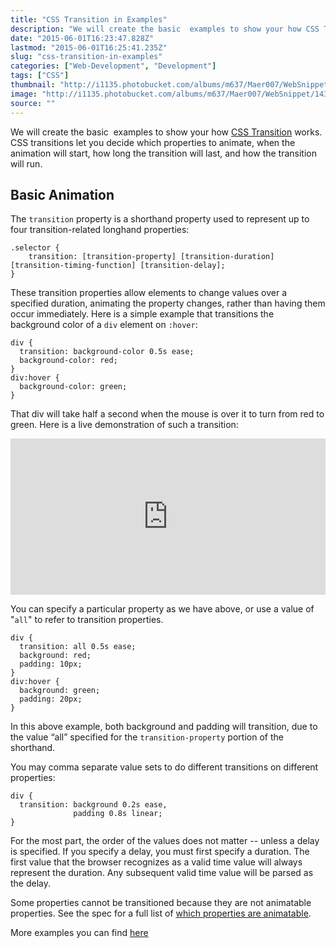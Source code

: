 ```yaml
---
title: "CSS Transition in Examples"
description: "We will create the basic  examples to show your how CSS Transition works. CSS transitions let you decide which properties to animate, when the animation will start, how long the transition will last, and how the transition will run."
date: "2015-06-01T16:23:47.828Z"
lastmod: "2015-06-01T16:25:41.235Z"
slug: "css-transition-in-examples"
categories: ["Web-Development", "Development"]
tags: ["CSS"]
thumbnail: "http://i1135.photobucket.com/albums/m637/Maer007/WebSnippet/th_1433175821455_zpsjsvgwxma.png"
image: "http://i1135.photobucket.com/albums/m637/Maer007/WebSnippet/1433175821455_zpsjsvgwxma.png"
source: ""
---
```



We will create the basic  examples to show your how [CSS Transition](https://developer.mozilla.org/en-US/docs/Web/Guide/CSS/Using_CSS_transitions) works. CSS transitions let you decide which properties to animate, when the animation will start, how long the transition will last, and how the transition will run.

## Basic Animation

The `transition` property is a shorthand property used to represent up to four transition-related longhand properties:

    .selector {
        transition: [transition-property] [transition-duration] [transition-timing-function] [transition-delay];
    }

These transition properties allow elements to change values over a specified duration, animating the property changes, rather than having them occur immediately. Here is a simple example that transitions the background color of a `div` element on `:hover`:

    div {
      transition: background-color 0.5s ease;
      background-color: red;
    }
    div:hover {
      background-color: green;
    }

That div will take half a second when the mouse is over it to turn from red to green. Here is a live demonstration of such a transition:

<iframe frameborder="0" height="250px" scrolling="yes" src="http://embed.plnkr.co/P8aAhw/" width="100%"></iframe>

You can specify a particular property as we have above, or use a value of "`all`" to refer to transition properties.

    div {
      transition: all 0.5s ease;
      background: red;
      padding: 10px;
    }
    div:hover {
      background: green;
      padding: 20px;
    }

In this above example, both background and padding will transition, due to the value “all” specified for the `transition-property` portion of the shorthand.

You may comma separate value sets to do different transitions on different properties:

    div {
      transition: background 0.2s ease,
                  padding 0.8s linear;
    }

For the most part, the order of the values does not matter -- unless a delay is specified. If you specify a delay, you must first specify a duration. The first value that the browser recognizes as a valid time value will always represent the duration. Any subsequent valid time value will be parsed as the delay.

Some properties cannot be transitioned because they are not animatable properties. See the spec for a full list of [which properties are animatable](http://www.w3.org/TR/css3-transitions/#animatable-properties).

More examples you can find [here](http://www.css3.info/preview/css3-transitions/)